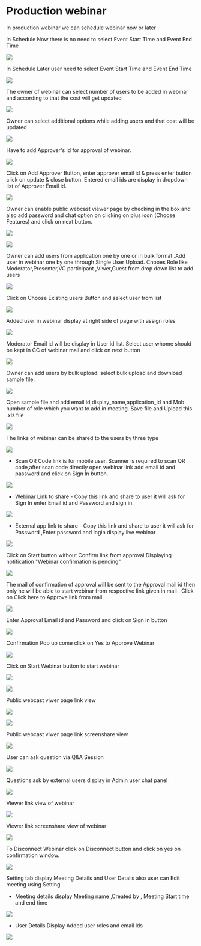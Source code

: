 # Production webinar

 In production webinar we can schedule webinar now or later

In Schedule Now there is no need to select Event Start Time and Event End Time

![](../.gitbook/assets/schedule_later.PNG)

In Schedule Later user need to select Event Start Time and Event End Time

![](../.gitbook/assets/image%20%2877%29.png)

The owner of webinar can select number of users to be added in webinar and according to that the cost will get updated

![](../.gitbook/assets/image%20%28247%29.png)

Owner can select additional options while adding users and that cost will be updated

![](../.gitbook/assets/image%20%28110%29.png)

Have to add Approver's id for approval of webinar. 

![](../.gitbook/assets/image%20%2896%29.png)

Click on Add Approver Button, enter approver email id & press enter button click on update & close button. Entered email ids are display in dropdown list of Approver Email id.

![](../.gitbook/assets/image%20%28253%29.png)

Owner can enable public webcast viewer page by checking in the box and also add password and chat option on clicking on plus icon \(Choose Features\) and click on next button.

![](../.gitbook/assets/image%20%28101%29.png)

![](../.gitbook/assets/image%20%28186%29.png)

Owner can add users from application one by one or in bulk format .Add user in webinar one by one through Single User Upload. Chooes Role like Moderator,Presenter,VC participant ,Viwer,Guest from drop down list to add users 

![](../.gitbook/assets/image%20%28233%29.png)

Click on Choose Existing users Button and select user from list 

![](../.gitbook/assets/image%20%28175%29.png)

Added user in webinar display at right side of page with assign roles

![](../.gitbook/assets/image%20%28111%29.png)

 Moderator Email id will be display in User id list. Select user whome should be kept in CC of webinar mail and click on next button

![](../.gitbook/assets/image%20%28252%29.png)

Owner can add users by bulk upload. select bulk upload and download sample file.

![](../.gitbook/assets/image%20%28163%29.png)

Open sample file and add email id,display\_name,application\_id and Mob number of role which you want to add in meeting. Save file and Upload this .xls file 

![](../.gitbook/assets/image%20%28263%29.png)

 The links of webinar can be shared to the users by three type

![](../.gitbook/assets/image%20%28301%29.png)

* Scan QR Code link is for mobile user. Scanner is required to scan QR code,after scan code directly open webinar link add email id and password and click on Sign In button.

![](../.gitbook/assets/image%20%28161%29.png)

* Webinar Link to share - Copy this link and share to user it will ask for Sign In enter Email id and Password and sign in.

![](../.gitbook/assets/image%20%28249%29.png)

* External app link to share - Copy this link and share to user it will ask for Password ,Enter password and login display live webinar

![](../.gitbook/assets/image%20%28156%29.png)

Click on Start button without Confirm link from approval Displaying notification "Webinar confirmation is pending"

![](../.gitbook/assets/image%20%2861%29.png)

The mail of confirmation of approval will be sent to the Approval mail id then only he will be able to start webinar from respective link given in mail . Click on Click here to Approve link from mail.

![](../.gitbook/assets/image%20%28105%29.png)

Enter Approval Email id and Password and click on Sign in button

![](../.gitbook/assets/image%20%287%29.png)

Confirmation Pop up come click on Yes to Approve Webinar

![](../.gitbook/assets/image%20%28210%29.png)

Click on Start Webinar button to start webinar

![](../.gitbook/assets/image%20%28293%29.png)

![](../.gitbook/assets/image%20%28200%29.png)

Public webcast viwer page link view

![](../.gitbook/assets/image%20%28130%29.png)

![](../.gitbook/assets/image%20%28197%29.png)

Public webcast viwer page link screenshare view

![](../.gitbook/assets/image%20%28182%29.png)

User can ask question via Q&A Session 

![](../.gitbook/assets/image%20%289%29.png)

Questions ask by external users display in Admin user chat panel

![](../.gitbook/assets/image%20%28216%29.png)

Viewer link view of webinar

![](../.gitbook/assets/image%20%2880%29.png)

Viewer link screenshare view of webinar

![](../.gitbook/assets/image%20%2832%29.png)

To Disconnect Webinar click on Disconnect button and click on yes on confirmation window.

![](../.gitbook/assets/image%20%28140%29.png)

Setting tab display Meeting Details and User Details also user can Edit meeting using Setting

* Meeting details display Meeting name ,Created by , Meeting Start time and end time

![](../.gitbook/assets/image%20%2825%29.png)

* User Details Display Added user roles and email ids 

![](../.gitbook/assets/image%20%2874%29.png)

